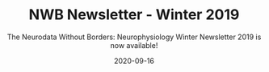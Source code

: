 ---
title: "NWB Newsletter - Winter 2019"
weight: 6
date: "2020-09-16"
subtitle: "The Neurodata Without Borders: Neurophysiology Winter Newsletter 2019 is now available!"
image: "/images/nwb-newsletter.png"
author_details:
  name: "Oliver Ruebel"
  image: "/images/placeholder.png"
  bio: "Author's bio goes here"
tags: announcement, newbletter
---